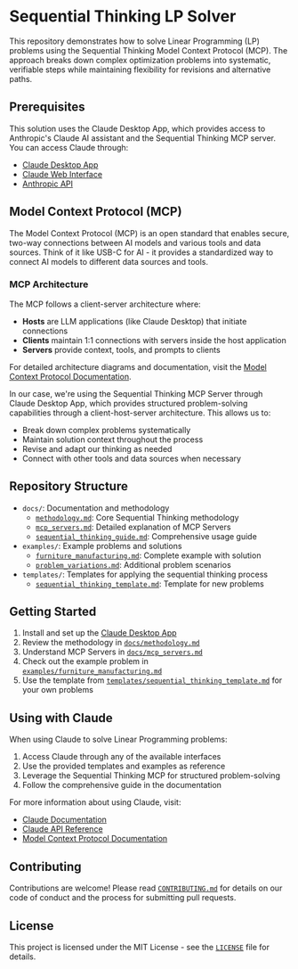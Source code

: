 # Sequential Thinking LP Solver

This repository demonstrates how to solve Linear Programming (LP) problems using the Sequential Thinking Model Context Protocol (MCP). The approach breaks down complex optimization problems into systematic, verifiable steps while maintaining flexibility for revisions and alternative paths.

## Prerequisites

This solution uses the Claude Desktop App, which provides access to Anthropic's Claude AI assistant and the Sequential Thinking MCP server. You can access Claude through:
- [Claude Desktop App](https://anthropic.com/claude)
- [Claude Web Interface](https://claude.ai)
- [Anthropic API](https://docs.anthropic.com/claude/docs)

## Model Context Protocol (MCP)

The Model Context Protocol (MCP) is an open standard that enables secure, two-way connections between AI models and various tools and data sources. Think of it like USB-C for AI - it provides a standardized way to connect AI models to different data sources and tools.

### MCP Architecture
The MCP follows a client-server architecture where:
- **Hosts** are LLM applications (like Claude Desktop) that initiate connections
- **Clients** maintain 1:1 connections with servers inside the host application
- **Servers** provide context, tools, and prompts to clients

For detailed architecture diagrams and documentation, visit the [Model Context Protocol Documentation](https://modelcontextprotocol.io/docs).

In our case, we're using the Sequential Thinking MCP Server through Claude Desktop App, which provides structured problem-solving capabilities through a client-host-server architecture. This allows us to:
- Break down complex problems systematically
- Maintain solution context throughout the process
- Revise and adapt our thinking as needed
- Connect with other tools and data sources when necessary

## Repository Structure

- `docs/`: Documentation and methodology
  - [`methodology.md`](docs/methodology.md): Core Sequential Thinking methodology
  - [`mcp_servers.md`](docs/mcp_servers.md): Detailed explanation of MCP Servers
  - [`sequential_thinking_guide.md`](docs/sequential_thinking_guide.md): Comprehensive usage guide
- `examples/`: Example problems and solutions
  - [`furniture_manufacturing.md`](examples/furniture_manufacturing.md): Complete example with solution
  - [`problem_variations.md`](examples/problem_variations.md): Additional problem scenarios
- `templates/`: Templates for applying the sequential thinking process
  - [`sequential_thinking_template.md`](templates/sequential_thinking_template.md): Template for new problems

## Getting Started

1. Install and set up the [Claude Desktop App](https://anthropic.com/claude)
2. Review the methodology in [`docs/methodology.md`](docs/methodology.md)
3. Understand MCP Servers in [`docs/mcp_servers.md`](docs/mcp_servers.md)
4. Check out the example problem in [`examples/furniture_manufacturing.md`](examples/furniture_manufacturing.md)
5. Use the template from [`templates/sequential_thinking_template.md`](templates/sequential_thinking_template.md) for your own problems

## Using with Claude

When using Claude to solve Linear Programming problems:
1. Access Claude through any of the available interfaces
2. Use the provided templates and examples as reference
3. Leverage the Sequential Thinking MCP for structured problem-solving
4. Follow the comprehensive guide in the documentation

For more information about using Claude, visit:
- [Claude Documentation](https://docs.anthropic.com/claude/docs)
- [Claude API Reference](https://docs.anthropic.com/claude/reference/getting-started-with-the-api)
- [Model Context Protocol Documentation](https://modelcontextprotocol.io/docs)

## Contributing

Contributions are welcome! Please read [`CONTRIBUTING.md`](CONTRIBUTING.md) for details on our code of conduct and the process for submitting pull requests.

## License

This project is licensed under the MIT License - see the [`LICENSE`](LICENSE) file for details.